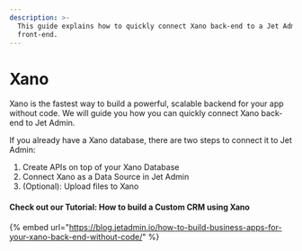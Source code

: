 ```yaml
---
description: >-
  This guide explains how to quickly connect Xano back-end to a Jet Admin
  front-end.
---
```


# Xano

Xano is the fastest way to build a powerful, scalable backend for your app without code. We will guide you how you can quickly connect Xano back-end to Jet Admin.

If you already have a Xano database, there are two steps to connect it to Jet Admin:

1. Create APIs on top of your Xano Database
2. Connect Xano as a Data Source in Jet Admin
3. (Optional): Upload files to Xano

#### Check out our Tutorial: How to build a Custom CRM using Xano

{% embed url="https://blog.jetadmin.io/how-to-build-business-apps-for-your-xano-back-end-without-code/" %}
